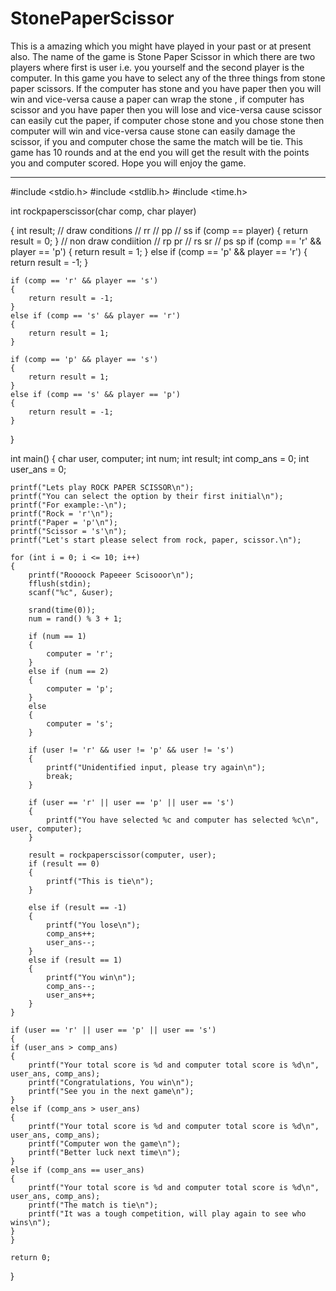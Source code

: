# StonePaperScissor
This is a amazing which you might have played in your past or at present also. The name of the game is Stone Paper Scissor in which there are two players where first is user i.e. you yourself and the second player is the computer. In this game you have to select any of the three things from stone paper scissors. If the computer has stone and you have paper then you will win and vice-versa cause a paper can wrap the stone , if computer has scissor and you have paper then you will lose and vice-versa cause scissor can easily cut the paper, if computer chose stone and you chose stone then computer will win and vice-versa cause stone can easily damage the scissor, if you and computer chose the same the match will be tie. This game has 10 rounds and at the end you will get the result with the points you and computer scored. Hope you will enjoy the game. 



****************************************************************************************************************************************************************************

#include <stdio.h>
#include <stdlib.h>
#include <time.h>

int rockpaperscissor(char comp, char player)

{
    int result;
    // draw conditions
    // rr
    // pp
    // ss
    if (comp == player)
    {
        return result = 0;
    }
    // non draw condiition
    // rp pr
    // rs sr
    // ps sp
    if (comp == 'r' && player == 'p')
    {
        return result = 1;
    }
    else if (comp == 'p' && player == 'r')
    {
        return result = -1;
    }

    if (comp == 'r' && player == 's')
    {
        return result = -1;
    }
    else if (comp == 's' && player == 'r')
    {
        return result = 1;
    }

    if (comp == 'p' && player == 's')
    {
        return result = 1;
    }
    else if (comp == 's' && player == 'p')
    {
        return result = -1;
    }
}

int main()
{
    char user, computer;
    int num;
    int result;
    int comp_ans = 0;
    int user_ans = 0;

    printf("Lets play ROCK PAPER SCISSOR\n");
    printf("You can select the option by their first initial\n");
    printf("For example:-\n");
    printf("Rock = 'r'\n");
    printf("Paper = 'p'\n");
    printf("Scissor = 's'\n");
    printf("Let's start please select from rock, paper, scissor.\n");

    for (int i = 0; i <= 10; i++)
    {
        printf("Roooock Papeeer Scisooor\n");
        fflush(stdin);
        scanf("%c", &user);

        srand(time(0));
        num = rand() % 3 + 1;

        if (num == 1)
        {
            computer = 'r';
        }
        else if (num == 2)
        {
            computer = 'p';
        }
        else
        {
            computer = 's';
        }

        if (user != 'r' && user != 'p' && user != 's')
        {
            printf("Unidentified input, please try again\n");
            break;
        }

        if (user == 'r' || user == 'p' || user == 's')
        {
            printf("You have selected %c and computer has selected %c\n", user, computer);
        }

        result = rockpaperscissor(computer, user);
        if (result == 0)
        {
            printf("This is tie\n");
        }

        else if (result == -1)
        {
            printf("You lose\n");
            comp_ans++;
            user_ans--;
        }
        else if (result == 1)
        {
            printf("You win\n");
            comp_ans--;
            user_ans++;
        }
    }
    
    if (user == 'r' || user == 'p' || user == 's')
    {
    if (user_ans > comp_ans)
    {
        printf("Your total score is %d and computer total score is %d\n", user_ans, comp_ans);
        printf("Congratulations, You win\n");
        printf("See you in the next game\n");
    }
    else if (comp_ans > user_ans)
    {
        printf("Your total score is %d and computer total score is %d\n", user_ans, comp_ans);
        printf("Computer won the game\n");
        printf("Better luck next time\n");
    }
    else if (comp_ans == user_ans)
    {
        printf("Your total score is %d and computer total score is %d\n", user_ans, comp_ans);
        printf("The match is tie\n");
        printf("It was a tough competition, will play again to see who wins\n");
    }
    }

    return 0;
}
